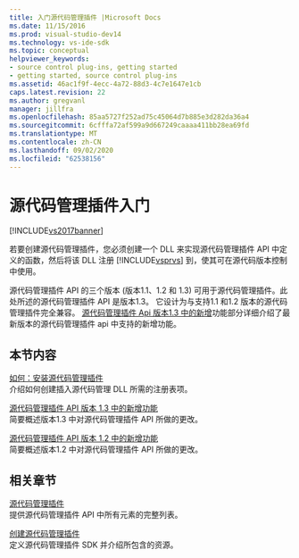 ```yaml
---
title: 入门源代码管理插件 |Microsoft Docs
ms.date: 11/15/2016
ms.prod: visual-studio-dev14
ms.technology: vs-ide-sdk
ms.topic: conceptual
helpviewer_keywords:
- source control plug-ins, getting started
- getting started, source control plug-ins
ms.assetid: 46ac1f9f-4ecc-4a72-88d3-4c7e1647e1cb
caps.latest.revision: 22
ms.author: gregvanl
manager: jillfra
ms.openlocfilehash: 85aa5727f252ad75c45064d7b885e3d282da36a4
ms.sourcegitcommit: 6cfffa72af599a9d667249caaaa411bb28ea69fd
ms.translationtype: MT
ms.contentlocale: zh-CN
ms.lasthandoff: 09/02/2020
ms.locfileid: "62538156"
---
```

# <a name="getting-started-with-source-control-plug-ins"></a>源代码管理插件入门
[!INCLUDE[vs2017banner](../../includes/vs2017banner.md)]

若要创建源代码管理插件，您必须创建一个 DLL 来实现源代码管理插件 API 中定义的函数，然后将该 DLL 注册 [!INCLUDE[vsprvs](../../includes/vsprvs-md.md)] 到，使其可在源代码版本控制中使用。  
  
 源代码管理插件 API 的三个版本 (版本1.1、1.2 和 1.3) 可用于源代码管理插件。此处所述的源代码管理插件 API 是版本1.3。 它设计为与支持1.1 和1.2 版本的源代码管理插件完全兼容。 [源代码管理插件 Api 版本1.3 中的新增](../../extensibility/internals/what-s-new-in-the-source-control-plug-in-api-version-1-3.md)功能部分详细介绍了最新版本的源代码管理插件 api 中支持的新增功能。  
  
## <a name="in-this-section"></a>本节内容  
 [如何：安装源代码管理插件](../../extensibility/internals/how-to-install-a-source-control-plug-in.md)  
 介绍如何创建插入源代码管理 DLL 所需的注册表项。  
  
 [源代码管理插件 API 版本 1.3 中的新增功能](../../extensibility/internals/what-s-new-in-the-source-control-plug-in-api-version-1-3.md)  
 简要概述版本1.3 中对源代码管理插件 API 所做的更改。  
  
 [源代码管理插件 API 版本 1.2 中的新增功能](../../extensibility/internals/what-s-new-in-the-source-control-plug-in-api-version-1-2.md)  
 简要概述版本1.2 中对源代码管理插件 API 所做的更改。  
  
## <a name="related-sections"></a>相关章节  
 [源代码管理插件](../../extensibility/source-control-plug-ins.md)  
 提供源代码管理插件 API 中所有元素的完整列表。  
  
 [创建源代码管理插件](../../extensibility/internals/creating-a-source-control-plug-in.md)  
 定义源代码管理插件 SDK 并介绍所包含的资源。
